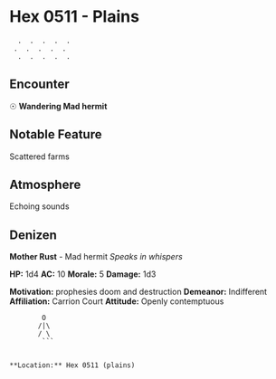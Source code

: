 # Hex 0511 - Plains
```
  .  .  .  .  .
 .  .  .  .  .
  .  .  .  .  .
```

## Encounter

☉ **Wandering Mad hermit**

## Notable Feature

Scattered farms

## Atmosphere

Echoing sounds

## Denizen

**Mother Rust** - Mad hermit
*Speaks in whispers*

**HP:** 1d4 **AC:** 10 **Morale:** 5
**Damage:** 1d3

**Motivation:** prophesies doom and destruction
**Demeanor:** Indifferent
**Affiliation:** Carrion Court
**Attitude:** Openly contemptuous

```
        O
       /|\
       / \
        ```


**Location:** Hex 0511 (plains)
